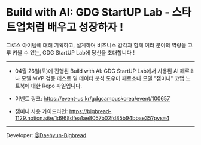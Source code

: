 # Build with AI: GDG StartUP Lab - 스타트업처럼 배우고 성장하자 !

그로스 아이템에 대해 기획하고, 설계하며 비즈니스 감각과 함께 여러 분야의 역량을 고루 키울 수 있는, GDG StartUP Lab에 당신을 초대합니다 !

---

- 04월 26일(토)에 진행된 Build with AI: GDG StartUP Lab에서 사용된 AI 페르소나 모델 MVP 검증 테스트 밑 데이터 분석 도우미
페르소나 모델 "잼미니" 코랩 노트북에 대한 Repo 파일입니다.

- 이벤트 링크: https://event-us.kr/gdgcampuskorea/event/100657
- 잼미니 사용 가이드라인: https://bigbread-1129.notion.site/1d968dfea1ae8057b02fd85b94bbae35?pvs=4

---

Developer: [@Daehyun-Bigbread](https://github.com/Daehyun-Bigbread)



